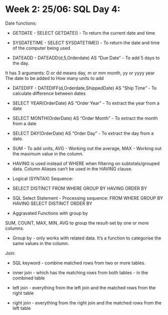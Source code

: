 # Week 2: 25/06: SQL Day 4:
Date functions:

- GETDATE - SELECT GETDATE() - To return the current date and time

- SYSDATETIME - SELECT SYSDATETIME() - To return the date and time of the computer being used

- DATEADD - DATEADD(d,5,Orderdate) AS “Due Date” - To add 5 days to the day.

It has 3 arguments: 
D or dd means day, m or mm month, yy or yyyy year
The date to be added to
How many units to add

- DATEDIFF - DATEDIFF(d,Orderdate,ShippedDate) AS “Ship Time” - To calculate difference between dates

- SELECT YEAR(OrderDate) AS “Order Year” - To extract the year from a date

- SELECT MONTH(OrderDate) AS “Order Month” - To extract the month from a date

- SELECT DAY(OrderDate) AS “Order Day” - To extract the day from a date.

- SUM - To add units, AVG - Working out the average, MAX - Working out the maximum value in the column. 

- HAVING is used instead of WHERE when filtering on subtotals/grouped data. 
Column Aliases can’t be used in the HAVING clause. 

- Logical (SYNTAX) Sequence:
- SELECT
DISTINCT
FROM
WHERE
GROUP BY
HAVING
ORDER BY

- SQL Select Statement - Processing sequence:
FROM
WHERE
GROUP BY
HAVING
SELECT
DISTINCT
ORDER BY

- Aggravated Functions with group by

SUM, COUNT, MAX, MIN, AVG to group the result-set by one or more columns.

- Group by - only works with related data. It’s a function to categorise the same values in the column. 

Join:

- SQL keyword - combine matched rows from two or more tables.

- inner join - which has the matching rows from both tables - in the combined table

- left join - everything from the left join and the matched rows from the right table 

- right join - everything from the right join and the matched rows from the left table 

